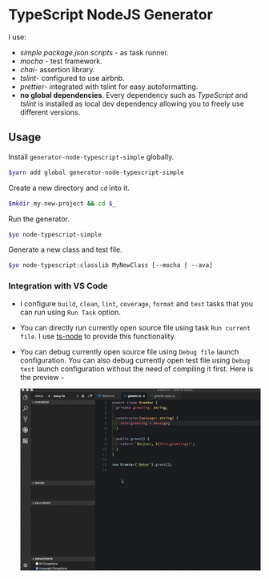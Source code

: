 # TypeScript NodeJS Generator

I use:

- _simple package.json scripts_  - as task runner.
- _mocha_ - test framework.
- _chai_- assertion library.
- _tslint_- configured to use airbnb.
- _prettier_- integrated with tslint for easy autoformatting.
- **no global dependencies**. Every dependency such as _TypeScript_ and _tslint_ is installed as local dev dependency allowing you to freely use different versions.

## Usage

Install `generator-node-typescript-simple` globally.

```sh
$yarn add global generator-node-typescript-simple
```

Create a new directory and `cd` into it.

```sh
$mkdir my-new-project && cd $_

```

Run the generator.

```sh
$yo node-typescript-simple
```

Generate a new class and test file.

```sh
$yo node-typescript:classlib MyNewClass [--mocha | --ava]
```

  ### Integration with VS Code
- I configure `build`, `clean`, `lint`, `coverage`, `format` and `test` tasks that you can run using `Run Task` option.
- You can directly run currently open source file using task `Run current file`. I use [ts-node](https://github.com/TypeStrong/ts-node) to provide this functionality.
- You can debug currently open source file using `Debug file` launch configuration. You can also debug currently open test file using `Debug test` launch configuration without the need of compiling it first. Here is the preview -

  ![TypeScript debugging in VS Code](./img/vscode-ts-debug.gif)

